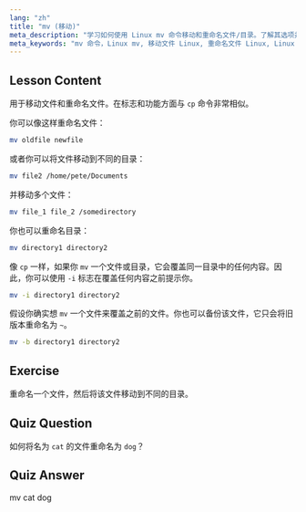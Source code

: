 ```yaml
---
lang: "zh"
title: "mv (移动)"
meta_description: "学习如何使用 Linux mv 命令移动和重命名文件/目录。了解其选项并防止覆盖。开始你的 Linux 之旅！"
meta_keywords: "mv 命令，Linux mv, 移动文件 Linux, 重命名文件 Linux, Linux 教程，初学者，Linux 指南"
---
```


## Lesson Content

用于移动文件和重命名文件。在标志和功能方面与 `cp` 命令非常相似。

你可以像这样重命名文件：

```bash
mv oldfile newfile
```

或者你可以将文件移动到不同的目录：

```bash
mv file2 /home/pete/Documents
```

并移动多个文件：

```bash
mv file_1 file_2 /somedirectory
```

你也可以重命名目录：

```bash
mv directory1 directory2
```

像 `cp` 一样，如果你 `mv` 一个文件或目录，它会覆盖同一目录中的任何内容。因此，你可以使用 `-i` 标志在覆盖任何内容之前提示你。

```bash
mv -i directory1 directory2
```

假设你确实想 `mv` 一个文件来覆盖之前的文件。你也可以备份该文件，它只会将旧版本重命名为 `~`。

```bash
mv -b directory1 directory2
```

## Exercise

重命名一个文件，然后将该文件移动到不同的目录。

## Quiz Question

如何将名为 `cat` 的文件重命名为 `dog`？

## Quiz Answer

mv cat dog
